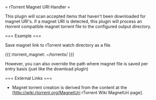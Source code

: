 = rTorrent Magnet URI Handler =

This plugin will scan accepted items that haven't been downloaded for magnet URI's. if a magnet URI is detected, this plugin will process an rtorrent compatible magnet torrent file to the configured output directory.

=== Example ===

Save magnet link to rTorrent watch directory as a file.

{{{
rtorrent_magnet: ~/torrents/
}}}

However, you can also override the path where magnet file is saved per entry basis (just like the download plugin)

=== External Links ===

* Magnet torrent creation is derived from the content at the [http://wiki.rtorrent.org/MagnetUri rTorrent Wiki MagnetUri page].